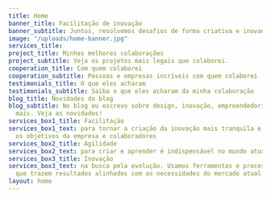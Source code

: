 ```yaml
---
title: Home
banner_title: Facilitação de inovação
banner_subtitle: Juntos, resolvemos desafios de forma criativa e inovadora
image: "/uploads/home-banner.jpg"
services_title: 
project_title: Minhas melhores colaborações
project_subtitle: Veja os projetos mais legais que colaborei.
cooperation_title: Com quem colaborei
cooperation_subtitle: Pessoas e empresas incríveis com quem colaborei (trabalhei junto).
testimonials_title: O que eles acharam
testimonials_subtitle: Saiba o que eles acharam da minha colaboração
blog_title: Novidades do blog
blog_subtitle: No blog eu escrevo sobre design, inovação, empreendedorismo e muito
  mais. Veja as novidades!
services_box1_title: Facilitação
services_box1_text: para tornar a criação da inovação mais tranquila e alinhada com
  os objetivos da empresa e colaboradores
services_box2_title: Agilidade
services_box2_text: para criar e aprender é indispensável no mundo atual
services_box3_title: Inovação
services_box3_text: na busca pela evolução. Usamos ferramentas e processos atualizados
  que trazem resultados alinhados com as necessidades do mercado atual
layout: home
---
```


